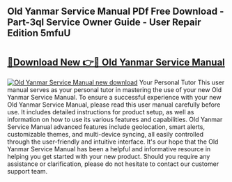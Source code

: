 ## Old Yanmar Service Manual PDf Free Download - Part-3qI Service Owner Guide - User Repair Edition 5mfuU

# <h2><a href="http://bc45650.oget.top/?id=Old+Yanmar+Service+Manual">🔗Download New 👉🔴 Old Yanmar Service Manual</a></h2>

[![Old Yanmar Service Manual new download](https://i.imgur.com/5g1atiW.png)](http://bc45650.oget.top/?id=Old+Yanmar+Service+Manual)
Your Personal Tutor This user manual serves as your personal tutor in mastering the use of your new Old Yanmar Service Manual. To ensure a successful experience with your new Old Yanmar Service Manual, please read this user manual carefully before use. It includes detailed instructions for product setup, as well as information on how to use its various features and capabilities. Old Yanmar Service Manual advanced features include geolocation, smart alerts, customizable themes, and multi-device syncing, all easily controlled through the user-friendly and intuitive interface. It's our hope that the Old Yanmar Service Manual has been a helpful and informative resource in helping you get started with your new product. Should you require any assistance or clarification, please do not hesitate to contact our customer support team.
